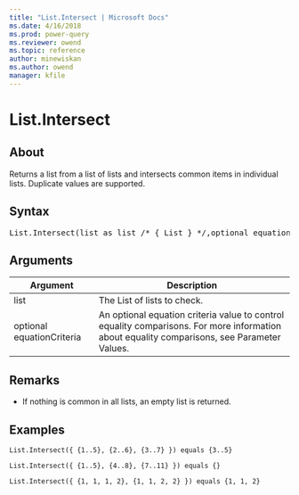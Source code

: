 ```yaml
---
title: "List.Intersect | Microsoft Docs"
ms.date: 4/16/2018
ms.prod: power-query
ms.reviewer: owend
ms.topic: reference
author: minewiskan
ms.author: owend
manager: kfile
---
```

# List.Intersect

  
## About  
Returns a list from a list of lists and intersects common items in individual lists. Duplicate values are supported.  
  
## Syntax

<pre>
List.Intersect(list as list /* { List } */,optional equationCriteria as any) as list  
</pre>
  
## Arguments  
  
|Argument|Description|  
|------------|---------------|  
|list|The List of lists to check.|  
|optional equationCriteria|An optional equation criteria value to control equality comparisons. For more information about equality comparisons, see Parameter Values.|  
  
## <a name="__toc360789342"></a>Remarks  
  
-   If nothing is common in all lists, an empty list is returned.  
  
## Examples  
  
```powerquery-m
List.Intersect({ {1..5}, {2..6}, {3..7} }) equals {3..5}  
```  
  
```powerquery-m
List.Intersect({ {1..5}, {4..8}, {7..11} }) equals {}  
```  
  
```powerquery-m 
List.Intersect({ {1, 1, 1, 2}, {1, 1, 2, 2} }) equals {1, 1, 2}  
```  
